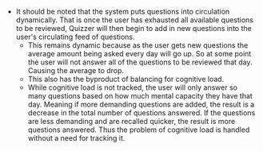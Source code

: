 - It should be noted that the system puts questions into circulation dynamically. That is once the user has exhausted all available questions to be reviewed, Quizzer will then begin to add in new questions into the user's circulating feed of questions.
    - This remains dynamic because as the user gets new questions the average amount being asked every day will go up. So at some point the user will not answer all of the questions to be reviewed that day. Causing the average to drop.
    - This also has the byproduct of balancing for cognitive load.
    - While cognitive load is not tracked, the user will only answer so many questions based on how much mental capacity they have that day. Meaning if more demanding questions are added, the result is a decrease in the total number of questions answered. If the questions are less demanding and are recalled quicker, the result is more questions answered. Thus the problem of cognitive load is handled without a need for tracking it.


